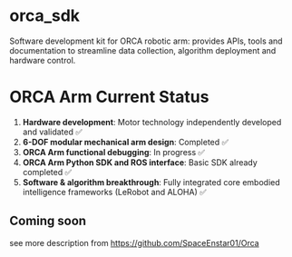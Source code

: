# orca_sdk
Software development kit for ORCA robotic arm: provides APIs, tools and documentation to streamline data collection, algorithm deployment and hardware control.

# ORCA Arm Current Status

1. **Hardware development**: Motor technology independently developed and validated ✅  
2. **6-DOF modular mechanical arm design**: Completed ✅  
3. **ORCA Arm functional debugging**: In progress ✅  
4. **ORCA Arm Python SDK and ROS interface**: Basic SDK already completed ✅  
5. **Software & algorithm breakthrough**: Fully integrated core embodied intelligence frameworks (LeRobot and ALOHA) ✅

## Coming soon
see more description from https://github.com/SpaceEnstar01/Orca 
